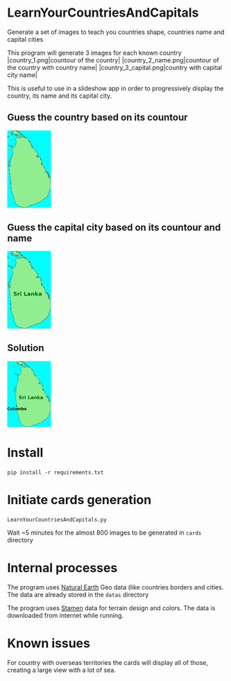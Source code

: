 # LearnYourCountriesAndCapitals
Generate a set of images to teach you countries shape, countries name and capital cities

This program will generate 3 images for each known country
|country_1.png|countour of the country|
|country_2_name.png|countour of the country with country name|
|country_3_capital.png|country with capital city name|

This is useful to use in a slideshow app in order to  progressively display the country, its name and its capital city.

## Guess the country based on its countour
<img alt="Country countour" src="docs/SriLanka_1.png?raw=true" width=100/>

## Guess the capital city based on its countour and name
<img alt="Country with name" src="docs/SriLanka_2_name.png?raw=true" width=100/>

## Solution
<img alt="Country with capital city" src="docs/SriLanka_3_capital.png?raw=true" width=100/>

# Install
```pip install -r requirements.txt```

# Initiate cards generation
```LearnYourCountriesAndCapitals.py```

Wait ~5 minutes for the almost 800 images to be generated in ```cards``` directory

# Internal processes
The program uses [Natural Earth](https://www.naturalearthdata.com/) Geo data (like countries borders and cities.
The data are already stored in the ```datas``` directory

The program uses [Stamen](https://stamen.com/) data for terrain design and colors.
The data is downloaded from internet while running.

# Known issues
For country with overseas territories the cards will display all of those, creating a large view with a lot of sea.
